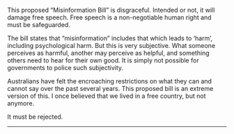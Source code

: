 This proposed “Misinformation Bill” is disgraceful. Intended or not, it will damage free speech. Free speech is a non-negotiable
human right and must be safeguarded.

The bill states that “misinformation” includes that which leads to ‘harm’, including psychological harm. But this is very subjective.
What someone perceives as harmful, another may perceive as helpful, and something others need to hear for their own good. It is
simply not possible for governments to police such subjectivity.

Australians have felt the encroaching restrictions on what they can and cannot say over the past several years. This proposed bill
is an extreme version of this. I once believed that we lived in a free country, but not anymore.

It must be rejected.


-----


